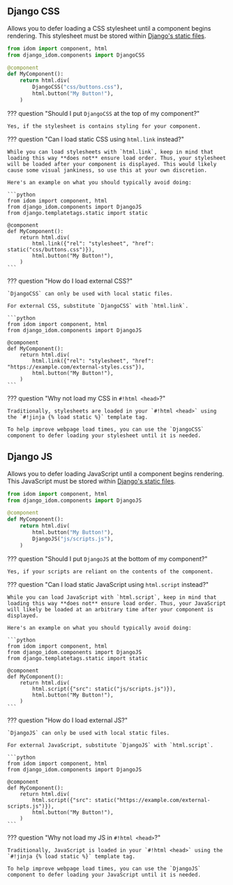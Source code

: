 ## Django CSS

Allows you to defer loading a CSS stylesheet until a component begins rendering. This stylesheet must be stored within [Django's static files](https://docs.djangoproject.com/en/dev/howto/static-files/).

```python title="components.py"
from idom import component, html
from django_idom.components import DjangoCSS

@component
def MyComponent():
    return html.div(
        DjangoCSS("css/buttons.css"),
        html.button("My Button!"),
    )
```

??? question "Should I put `DjangoCSS` at the top of my component?"

    Yes, if the stylesheet is contains styling for your component.

??? question "Can I load static CSS using `html.link` instead?"

    While you can load stylesheets with `html.link`, keep in mind that loading this way **does not** ensure load order. Thus, your stylesheet will be loaded after your component is displayed. This would likely cause some visual jankiness, so use this at your own discretion.

    Here's an example on what you should typically avoid doing:

    ```python
    from idom import component, html
    from django_idom.components import DjangoJS
    from django.templatetags.static import static

    @component
    def MyComponent():
        return html.div(
            html.link({"rel": "stylesheet", "href": static("css/buttons.css")}),
            html.button("My Button!"),
        )
    ```

??? question "How do I load external CSS?"

    `DjangoCSS` can only be used with local static files.

    For external CSS, substitute `DjangoCSS` with `html.link`.

    ```python
    from idom import component, html
    from django_idom.components import DjangoJS

    @component
    def MyComponent():
        return html.div(
            html.link({"rel": "stylesheet", "href": "https://example.com/external-styles.css"}),
            html.button("My Button!"),
        )
    ```

??? question "Why not load my CSS in `#!html <head>`?"

    Traditionally, stylesheets are loaded in your `#!html <head>` using the `#!jinja {% load static %}` template tag.

    To help improve webpage load times, you can use the `DjangoCSS` component to defer loading your stylesheet until it is needed.

## Django JS

Allows you to defer loading JavaScript until a component begins rendering. This JavaScript must be stored within [Django's static files](https://docs.djangoproject.com/en/dev/howto/static-files/).

```python title="components.py"
from idom import component, html
from django_idom.components import DjangoJS

@component
def MyComponent():
    return html.div(
        html.button("My Button!"),
        DjangoJS("js/scripts.js"),
    )
```

??? question "Should I put `DjangoJS` at the bottom of my component?"

    Yes, if your scripts are reliant on the contents of the component.

??? question "Can I load static JavaScript using `html.script` instead?"

    While you can load JavaScript with `html.script`, keep in mind that loading this way **does not** ensure load order. Thus, your JavaScript will likely be loaded at an arbitrary time after your component is displayed.

    Here's an example on what you should typically avoid doing:

    ```python
    from idom import component, html
    from django_idom.components import DjangoJS
    from django.templatetags.static import static

    @component
    def MyComponent():
        return html.div(
            html.script({"src": static("js/scripts.js")}),
            html.button("My Button!"),
        )
    ```

??? question "How do I load external JS?"

    `DjangoJS` can only be used with local static files.

    For external JavaScript, substitute `DjangoJS` with `html.script`.

    ```python
    from idom import component, html
    from django_idom.components import DjangoJS

    @component
    def MyComponent():
        return html.div(
            html.script({"src": static("https://example.com/external-scripts.js")}),
            html.button("My Button!"),
        )
    ```

??? question "Why not load my JS in `#!html <head>`?"

    Traditionally, JavaScript is loaded in your `#!html <head>` using the `#!jinja {% load static %}` template tag.

    To help improve webpage load times, you can use the `DjangoJS` component to defer loading your JavaScript until it is needed.
